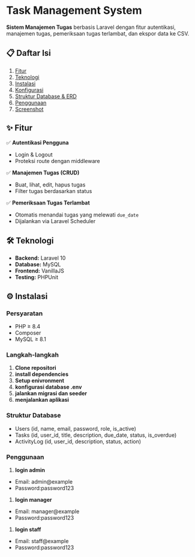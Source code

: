 # Task Management System

**Sistem Manajemen Tugas** berbasis Laravel dengan fitur autentikasi, manajemen tugas, pemeriksaan tugas terlambat, dan ekspor data ke CSV.

## 📋 Daftar Isi
1. [Fitur](#-fitur)
2. [Teknologi](#-teknologi)
3. [Instalasi](#-instalasi)
4. [Konfigurasi](#-konfigurasi)
5. [Struktur Database & ERD](#-struktur-database--erd)
6. [Penggunaan](#-penggunaan)
7. [Screenshot](#-screenshot)

## ✨ Fitur
✅ **Autentikasi Pengguna**
- Login & Logout
- Proteksi route dengan middleware

✅ **Manajemen Tugas (CRUD)**
- Buat, lihat, edit, hapus tugas
- Filter tugas berdasarkan status

✅ **Pemeriksaan Tugas Terlambat**
- Otomatis menandai tugas yang melewati `due_date`
- Dijalankan via Laravel Scheduler


## 🛠 Teknologi
- **Backend:** Laravel 10
- **Database:** MySQL
- **Frontend:** VanillaJS
- **Testing:** PHPUnit

## ⚙ Instalasi

### Persyaratan
- PHP ≥ 8.4
- Composer
- MySQL ≥ 8.1

### Langkah-langkah
1. **Clone repositori**
2. **install dependencies**
3. **Setup enivronment**
4. **konfigurasi database .env**
5. **jalankan migrasi dan seeder**
6. **menjalankan aplikasi**

### Struktur Database 
- Users (id, name, email, password, role, is_active)
- Tasks (id, user_id, title, description, due_date, status, is_overdue)
- ActivityLog (id, user_id, description, status, action)

### Penggunaan 
1. **login admin**
- Email: admin@example
- Password:password123

1. **login manager**
- Email: manager@example
- Password:password123

1. **login staff**
- Email: staff@example
- Password:password123 